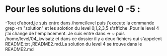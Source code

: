 # Pour les solutions du level 0 -5 :

-Tout d'abord,je suis entre dans /home/level puis j'execute la commande grep -rn "solution" et les solotion du level 0,1,2,3,5 s'affiche .Pour le level 4 j'ai change de l'emplacement.
Je suis entre dans => ~ puis /home/level/04_kwisatz et dans ce dossier il y a deux fichiers qui s'appelent README.txt ,README2.md.La solution du level 4 se trouve dans le README2.md
